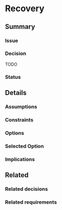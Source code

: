 # Recovery

## Summary

### Issue

### Decision
TODO

### Status

## Details

### Assumptions

### Constraints

### Options

### Selected Option

### Implications

## Related

### Related decisions

### Related requirements